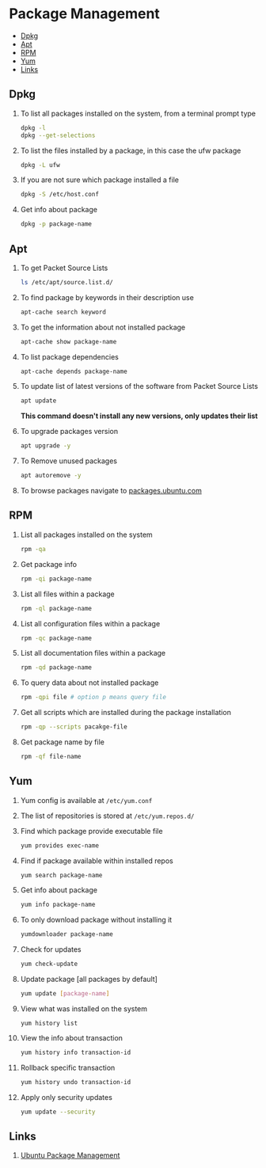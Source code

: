 # Package Management

- [Dpkg](#dpkg)
- [Apt](#apt)
- [RPM](#rpm)
- [Yum](#yum)
- [Links](#links)

## Dpkg
1. To list all packages installed on the system, from a terminal prompt type
    ```bash
    dpkg -l
    dpkg --get-selections
    ```

1. To list the files installed by a package, in this case the ufw package
    ```bash
    dpkg -L ufw
    ```

1. If you are not sure which package installed a file
    ```bash
    dpkg -S /etc/host.conf
    ```

1. Get info about package
    ```bash
    dpkg -p package-name
    ```

## Apt
1. To get Packet Source Lists
    ```bash
    ls /etc/apt/source.list.d/
    ```

1. To find package by keywords in their description use
    ```bash
    apt-cache search keyword
    ```

1. To get the information about not installed package
    ```bash
    apt-cache show package-name
    ```

1. To list package dependencies
    ```bash
    apt-cache depends package-name
    ``` 

1. To update list of latest versions of the software from Packet Source Lists
    ```bash
    apt update
    ```

    **This command doesn't install any new versions, only updates their list**

1. To upgrade packages version
    ```bash
    apt upgrade -y
    ```

1. To Remove unused packages
    ```bash
    apt autoremove -y
    ```

1. To browse packages navigate to [packages.ubuntu.com](packages.ubuntu.com)

## RPM
1. List all packages installed on the system
    ```bash
    rpm -qa
    ```

1. Get package info
    ```bash
    rpm -qi package-name
    ```

1. List all files within a package
    ```bash
    rpm -ql package-name
    ```

1. List all configuration files within a package
    ```bash
    rpm -qc package-name
    ```

1. List all documentation files within a package
    ```bash
    rpm -qd package-name
    ```

1. To query data about not installed package
    ```bash
    rpm -qpi file # option p means query file
    ```

1. Get all scripts which are installed during the package installation
    ```bash
    rpm -qp --scripts pacakge-file
    ```

1. Get package name by file
    ```bash
    rpm -qf file-name
    ```

## Yum
1. Yum config is available at `/etc/yum.conf`
1. The list of repositories is stored at `/etc/yum.repos.d/`
1. Find which package provide executable file
    ```bash
    yum provides exec-name
    ```

1. Find if package available within installed repos
    ```bash
    yum search package-name
    ```

1. Get info about package
    ```bash
    yum info package-name
    ```

1. To only download package without installing it
    ```bash
    yumdownloader package-name
    ```

1. Check for updates
    ```bash
    yum check-update
    ```

1. Update package [all packages by default]
    ```bash
    yum update [package-name]
    ```

1. View what was installed on the system
    ```
    yum history list
    ```

1. View the info about transaction
    ```bash
    yum history info transaction-id
    ```

1. Rollback specific transaction
    ```bash
    yum history undo transaction-id
    ```  

1. Apply only security updates
    ```bash
    yum update --security
    ```


## Links
1. [Ubuntu Package Management](https://help.ubuntu.com/lts/serverguide/package-management.html.en)
